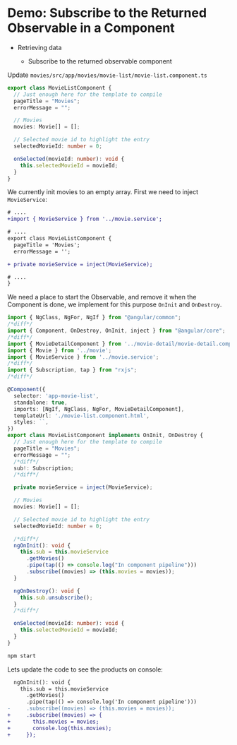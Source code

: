 # Demo: Subscribe to the Returned Observable in a Component

- Retrieving data

  - Subscribe to the returned observable component

Update `movies/src/app/movies/movie-list/movie-list.component.ts`

```ts
export class MovieListComponent {
  // Just enough here for the template to compile
  pageTitle = "Movies";
  errorMessage = "";

  // Movies
  movies: Movie[] = [];

  // Selected movie id to highlight the entry
  selectedMovieId: number = 0;

  onSelected(movieId: number): void {
    this.selectedMovieId = movieId;
  }
}
```

We currently init movies to an empty array. First we need to inject `MovieService`:

```diff
# ....
+import { MovieService } from '../movie.service';

# ....
export class MovieListComponent {
  pageTitle = 'Movies';
  errorMessage = '';

+ private movieService = inject(MovieService);

# ....
}
```

We need a place to start the Observable, and remove it when the Component is done, we implement for this purpose `OnInit` and `OnDestroy`.

```ts
import { NgClass, NgFor, NgIf } from "@angular/common";
/*diff*/
import { Component, OnDestroy, OnInit, inject } from "@angular/core";
/*diff*/
import { MovieDetailComponent } from '../movie-detail/movie-detail.component';
import { Movie } from '../movie';
import { MovieService } from '../movie.service';
/*diff*/
import { Subscription, tap } from "rxjs";
/*diff*/

@Component({
  selector: 'app-movie-list',
  standalone: true,
  imports: [NgIf, NgClass, NgFor, MovieDetailComponent],
  templateUrl: './movie-list.component.html',
  styles: ``,
})
export class MovieListComponent implements OnInit, OnDestroy {
  // Just enough here for the template to compile
  pageTitle = "Movies";
  errorMessage = "";
  /*diff*/
  sub!: Subscription;
  /*diff*/

  private movieService = inject(MovieService);

  // Movies
  movies: Movie[] = [];

  // Selected movie id to highlight the entry
  selectedMovieId: number = 0;

  /*diff*/
  ngOnInit(): void {
    this.sub = this.movieService
      .getMovies()
      .pipe(tap(() => console.log("In component pipeline")))
      .subscribe((movies) => (this.movies = movies));
  }

  ngOnDestroy(): void {
    this.sub.unsubscribe();
  }
  /*diff*/

  onSelected(movieId: number): void {
    this.selectedMovieId = movieId;
  }
}
```

```bash
npm start
```

Lets update the code to see the products on console:

```diff
  ngOnInit(): void {
    this.sub = this.movieService
      .getMovies()
      .pipe(tap(() => console.log('In component pipeline')))
-     .subscribe((movies) => (this.movies = movies));
+     .subscribe((movies) => {
+       this.movies = movies;
+       console.log(this.movies);
+     });
```
